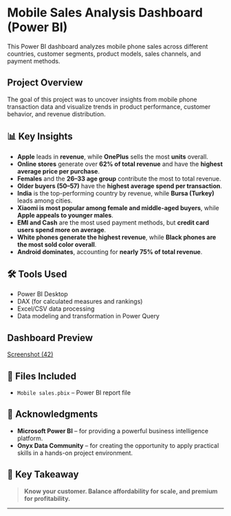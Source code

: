 #  Mobile Sales Analysis Dashboard (Power BI)

This Power BI dashboard analyzes mobile phone sales across different countries, customer segments, product models, sales channels, and payment methods.

##  Project Overview

The goal of this project was to uncover insights from mobile phone transaction data and visualize trends in product performance, customer behavior, and revenue distribution.

## 📊 Key Insights

- **Apple** leads in **revenue**, while **OnePlus** sells the most **units** overall.
- **Online stores** generate over **62% of total revenue** and have the **highest average price per purchase**.
- **Females** and the **26–33 age group** contribute the most to total revenue.
- **Older buyers (50–57)** have the **highest average spend per transaction**.
- **India** is the top-performing country by revenue, while **Bursa (Turkey)** leads among cities.
- **Xiaomi is most popular among female and middle-aged buyers**, while **Apple appeals to younger males**.
- **EMI and Cash** are the most used payment methods, but **credit card users spend more on average**.
- **White phones generate the highest revenue**, while **Black phones are the most sold color overall**.
- **Android dominates**, accounting for **nearly 75% of total revenue**.

## 🛠 Tools Used

- Power BI Desktop  
- DAX (for calculated measures and rankings)  
- Excel/CSV data processing  
- Data modeling and transformation in Power Query

##  Dashboard Preview
 [Screenshot (42)](https://github.com/user-attachments/assets/9c7add94-c902-4e2c-aa28-e45f6e6b0ed4)


## 📁 Files Included

- `Mobile sales.pbix` – Power BI report file
  

## 🙏 Acknowledgments

- **Microsoft Power BI** – for providing a powerful business intelligence platform.
- **Onyx Data Community** – for creating the opportunity to apply practical skills in a hands-on project environment.

## 📌 Key Takeaway

> **Know your customer. Balance affordability for scale, and premium for profitability.**

---



